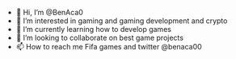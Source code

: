 - 👋 Hi, I’m @BenAca0
- 👀 I’m interested in gaming and gaming development and crypto
- 🌱 I’m currently learning how to develop games  
- 💞️ I’m looking to collaborate on best game projects 
- 📫 How to reach me Fifa games and twitter @benaca00

<!---
BenAca0/BenAca0 is a ✨ special ✨ repository because its `README.md` (this file) appears on your GitHub profile.
You can click the Preview link to take a look at your changes.
--->
